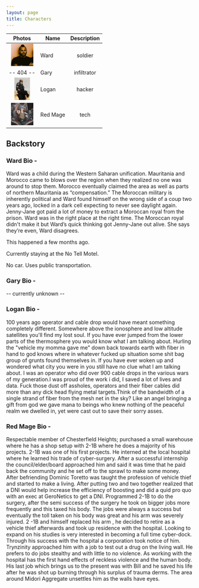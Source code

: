```yaml
---
layout: page
title: Characters
---
```

| Photos | Name       | Description       | 
|---| ----------|:---------:| 
|<center><img src="assets/ward.jpg" alt="ward" height="60" width="60"> </center>| Ward | soldier|
| <center> -- 404 -- </center> | Gary | infiltrator |
|<center><img src="assets/logan.jpg" alt="logan" height="60" width="42"> </center>| Logan | hacker |
| <center><img src="assets/red_mage.png" alt="red_mage" height="60" width="60"> </center>| Red Mage | tech |




## Backstory
### Ward Bio -

Ward was a child during the Western Saharan unification. Mauritania and Morocco came to blows over the region when they realized no one was around to stop them. Morocco eventually claimed the area as well as parts of northern Mauritania as “compensation.” The Moroccan military is inherently political and Ward found himself on the wrong side of a coup two years ago, locked in a dark cell expecting to never see daylight again. Jenny-Jane got paid a lot of money to extract a Moroccan royal from the prison. Ward was in the right place at the right time. The Moroccan royal didn't make it but Ward’s quick thinking got Jenny-Jane out alive. She says they’re even, Ward disagrees. 
    
This happened a few months ago.

Currently staying at the No Tell Motel.
    
No car. Uses public transportation.


### Gary Bio - 

 -- currently unknown --

### Logan Bio -

100 years ago operator and cable drop would have meant something completely different. Somewhere above the ionosphere and low altitude satellites you'll find my lost soul. If you have ever jumped from the lower parts of the thermosphere you would know what I am talking about. Hurling the "vehicle my momma gave me" down back towards earth with fiber in hand to god knows where in whatever fucked up situation some shit bag group of grunts found themselves in. If you have ever woken up and wondered what city you were in you still have no clue what I am talking about. I was an operator who did over 900 cable drops in the various wars of my generation.I was proud of the work i did, I saved a lot of lives and data. Fuck those dust off assholes, operators and their fiber cables did more than any dick head flying metal targets.Think of the bandwidth of a single strand of fiber from the mesh net in the sky? Like an angel bringing a gift from god we gave mana to beings who knew nothing of the peaceful realm we dwelled in, yet were cast out to save their sorry asses.

    

### Red Mage Bio -

Respectable member of Chesterfield Heights; purchased a small warehouse where he has a shop setup with 2-1B where he does a majority of his projects. 2-1B was one of his first projects. He interned at the local hospital where he learned his trade of cyber-surgery. After a successful internship the council/elder/board approached him and said it was time that he paid back the community and he set off to the sprawl to make some money. After befriending Dominic Toretto was taught the profession of vehicle thief and started to make a living. After putting two and two together realized that a DNI would help increase the efficiency of boosting and did a quid pro quo with an exec at GeroNetics to get a DNI. Programmed 2-1B to do the surgery, after the semi success of the surgery he took on bigger jobs more frequently and this taxed his body. The jobs were always a success but eventually the toll taken on his body was great and his arm was severely injured. 2 -1B and himself replaced his arm , he decided to retire as a vehicle thief afterwards and took up residence with the hospital.  Looking to expand on his studies is very interested in becoming a full time cyber-dock. Through his success with the hospital a corporation took notice of him. Trynzinity approached him with a job to test out a drug on the living wall. He prefers to do jobs stealthy and with little to no violence. As working with the hospital has the first hand effects of reckless violence and the human body. His last job which brings us to the present was with Bill and he saved his life after he was shot up burning through his surplus of trauma derms. The area around Midori Aggregate unsettles him as the walls have eyes. 
